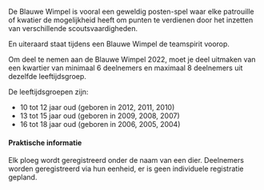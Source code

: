 De Blauwe Wimpel is vooral een geweldig posten-spel waar elke patrouille of kwatier de mogelijkheid heeft om punten te verdienen
door het inzetten van verschillende scoutsvaardigheden.

En uiteraard staat tijdens een Blauwe Wimpel de teamspirit voorop.

Om deel te nemen aan de Blauwe Wimpel 2022,
moet je deel uitmaken van een kwartier van minimaal 6 deelnemers en maximaal 8 deelnemers uit dezelfde leeftijdsgroep.

De leeftijdsgroepen zijn:

- 10 tot 12 jaar oud (geboren in 2012, 2011, 2010)
- 13 tot 15 jaar oud (geboren in 2009, 2008, 2007)
- 16 tot 18 jaar oud (geboren in 2006, 2005, 2004)

#### Praktische informatie

Elk ploeg wordt geregistreerd onder de naam van een dier.
Deelnemers worden geregistreerd via hun eenheid, er is geen individuele registratie gepland.
